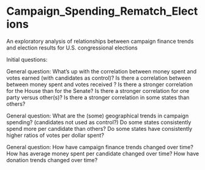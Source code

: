 # Campaign_Spending_Rematch_Elections
An exploratory analysis of relationships between campaign finance trends and election results for U.S. congressional elections

Initial questions:

General question: What’s up with the correlation between money spent and votes earned (with candidates as control)? Is there a correlation between between money spent and votes received ? Is there a stronger correlation for the House than for the Senate? Is there a stronger correlation for one party versus other(s)? Is there a stronger correlation in some states than others?

General question: What are the (some) geographical trends in campaign spending? (candidates not used as control?) Do some states consistently spend more per candidate than others? Do some states have consistently higher ratios of votes per dollar spent?

General question: How have campaign finance trends changed over time? How has average money spent per candidate changed over time? How have donation trends changed over time?

